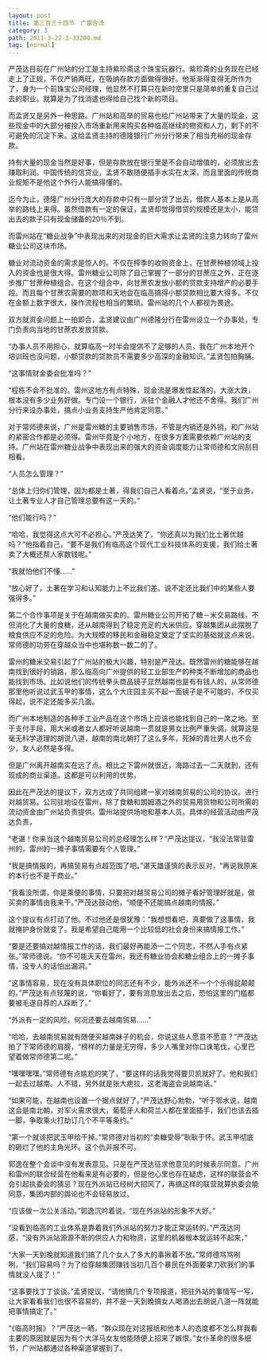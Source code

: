 ```yaml
---
layout: post
title: 第三百三十四节　广雷合流
category: 3
path: 2011-3-22-3-33200.md
tag: [normal]
---
```


严茂达目前在广州站的分工是主持紫珍斋这个珠宝玩器行。紫珍斋的业务现在已经走上了正规，不仅产销两旺，在吸纳存款方面做得很好。他渐渐得变得无所作为了，身为一个前珠宝公司经理，他显然不打算只在新时空里只是简单的重复自己过去的职业。就算是为了找消遣也得给自己找个新的项目。

而孟贤又是另外一种思路。广州站和高举的贸易也给广州站带来了大量的现金，这些现金中的大部分被投入市场重新用来购买各种临高继续的物资和人力，剩下的不可避免的沉淀下来。这给孟贤主持的德隆银行广州分行带来了相当充裕的现金存款。

持有大量的现金当然是好事，但是存款放在银行里是不会自动增值的，必须放出去赚取利润。中国传统的信贷业，孟贤不敢随便插手水实在太深，而且里面的传统商业规矩不是他这个外行人能搞得懂的。

迄今为止，德隆广州分行庞大的存款中只有一部分贷了出去，借款人基本上是从高举的路线上来得。虽然借款有一定的保证，孟贤却觉得借贷的规模还是太小，能贷出去的款子只有现金储备的20％不到。

而雷州站在“糖业战争”中表现出来的对现金的巨大需求让孟贤的注意力转向了雷州糖业公司这块市场。

糖业对流动资金的需求是惊人的。不仅在榨季的收购资金上，在甘蔗种植领域上投入的资金也是很大得。雷州糖业公司除了自己掌握了一部分的甘蔗庄之外，正在逐步推广甘蔗种植组合。在这个组合中，向甘蔗农发放小额的贷款支持增产的必要手段。而且每个甘蔗农需要的款项和天地会在临高搞得小额贷款相比要大得多。不仅在金额上数字很大，操作流程也相当的繁琐。雷州站的几个人都视为畏途。

双方就资金问题上一拍即合，孟贤建议由广州德隆分行在雷州设立一个办事处，专门负责向当地的甘蔗农发放贷款。

“办事人员不用担心，就算临高一时半会提供不了足够的人员，我在广州本地开个培训班也没问题，小额贷款的贷款员不需要多少高深的金融知识。”孟贤包拍胸脯。

“这事情财金委会批准吗？”

“程栋不会不批准的。雷州这地方有点特殊，现金流是爆发性起落的，大涨大跌，根本没有多少业务好做。专门设一个银行，派驻个金融人才他还不舍得。我们广州分行来设办事处，搞点小业务支持生产他肯定同意。”

对于常师德来说，广州是雷州糖的主要销售市场，不管是内销还是外销，和广州站的紧密合作都是必须得。雷州毕竟是个小地方，在很多方面需要依赖广州站的支持。广州站在雷州糖业战争中表现出来的强大的资金调度能力让常师德和文同刮目相看。

“人员怎么管理？”

“总体上归你们管理，因为都是土著，得我们自己人看着点。”孟贤说，“至于业务，让土著专业人才自己管理总要有这一天的。”

“他们能行吗？”

“哈哈，我觉得这点大可不必担心。”严茂达笑了，“你还真以为我们比土著优越吗？”他指着自己，“要不是我们有临高这个现代工业科技体系的支援，我们给土著卖了大概还帮人家数钱呢。”

“我就怕他们不懂……”

“放心好了，土著在学习和认知能力上不比我们差。说不定还比我们中的某些人要强得多。”

第二个合作事项是关于在越南做买卖的。雷州糖业公司开拓了糖－米交易路线，不但消化了大量的食糖，还从越南得到了稳定充足的大米供应。穿越集团从此摆脱了粮食供应不足的危险。为大规模的移民和金融稳定奠定了坚实的基础就这点来说，常师德的功劳在穿越众当中也堪称数一数二的了。

雷州的糖米交易引起了广州站的极大兴趣，特别是严茂达。既然雷州的糖能够在越南找到很好的销路，那么临高向广州提供的轻工业部生产的种类不断增加的商品也能找到市场。比如说他们的传统拳头商品镜子显然越南也是有有钱人的，从常师德那里他听说过武玉甲的事情，这么个大庄园主买不起一面镜子是不可能的，不仅买得起，说不定还能多买几面。

而广州本地制造的各种手工业产品在这个市场上应该也能找到自己的一席之地。至于支付手段，用大米或者女人都好听说越南一贯就是男女比例严重失调，就算这是毫无科学道理的胡说八道，越南的南北朝打了这么多年，死掉的青壮男人也不会少，女人必然是多得。

但是广州离开越南实在远了点。相比之下雷州就很近，海路过去一二天就到，还有现成的商业渠道。这都是可以利用的优势。

因此在严茂达的提议下，双方达成了共同组建一家对越南贸易的公司的协议。进行对越贸易。公司驻地设在雷州，除了食糖和朗姆酒之外的贸易用货物和公司所需的流动资金由广州站负责提供。雷州站提供场地和基本人员。具体的经营活动由严茂达负责，

“老谌！你来当这个越南贸易公司的总经理怎么样？”严茂达提议，“我没法常驻雷州的，雷州的一摊子事情需要有个人管理。”

“我是搞情报的，再搞贸易有点超范围了吧。”谌天雄谨慎的表示反对，“再说我原来的本行也不是干商业。”

“我看没所谓，你是乘便的事情，只要把对越贸易公司的摊子看好管理好就是，做买卖的事情由我来干。”严茂达鼓动他，“顺便不还能搞点越南的情报。”

这个提议有点打动了他。不过他还是很犹豫：“我想想看吧，真要做了这事情，我就掩护身份就变了。我是希望自己能用一个比较低的社会身份来搞情报工作。”

“要是还要搞对越情报工作的话，我们最好再能添一二个同志，不然人手有点紧张。”常师德说。“你不可能天天在雷州，我还有糖业协会和糖业组合上的一摊子事情，没专人的话怕出漏洞。”

“这事情容易，现在没有具体职位的同志还有不少，能外派还不一个个乐得屁颠颠的。”严茂达有点轻蔑的说，“你看好了，要有消息放出去之后，恐怕这里的门槛都要被毛遂自荐的人踩断了。”

“外派有一定的风险，何况还要去越南贸易……”

“哈哈，去越南贸易就有随便买越南妹子的机会，你说这些人愿意不愿意？”严茂达拍了下常师德的肩膀，“榜样的力量是无穷得，多少人嘴里对你口诛笔伐，心里巴望着做常师德第二呢。”

“嘿嘿嘿嘿。”常师德有点尴尬的笑了，“要这样的话我觉得要贝凯就好了。他和我们一起去过越南。人不错，另外就是张大疤拉，这老海盗会说越南话。”

“如果可能，在越南也设置一个据点就好了。”严茂达野心勃勃，“听于鄂水说，越南这会是南北朝，对军火需求很大，葡萄牙人和荷兰人都在里面插手，我们也该去插一脚，争取乘火打劫订几个不平等条约。”

“第一个就该把武玉甲给干掉。”常师德对当初的“卖糖受辱”耿耿于怀。武玉甲彻底的砸烂了他的主角光环。这个仇非报不可。

郭逸在整个会谈中没有发表意见。只是在严茂达征求他意见的时候表示同意。广州和雷州的联合经营在他看来是有必要的，但是他心里也存在疑虑，这样的联营会不会引起执委会的猜忌？现在外派站已经树大招风了，再搞这样的联营就算执委会能同意，集团内部的舆论也不会轻易放过。

“应该做一次公关活动。”郭逸沉吟着说，“现在外派站的形象不大好。”

“没看到临高的工业体系是靠着我们外派站的努力才能正常运转的。”严茂达同感，“没有外派站源源不断的供应人力和物资，这里的机器根本就运转不起来，”

“大家一天到晚就知道我们搞了几个女人了多大的事揪着不放。”常师德骂骂咧咧，“我们容易吗？为了给穿越集团赚钱当初几百个暴民在外面要拿刀砍我们的事情就没人提了！”

“这事要找丁丁谈谈。”孟贤提议，“请他搞几个专项报道，把驻外站的事情写一写，让大家看看我们也很不容易的，并不是一天到晚搞女人喝酒出去胡说八道一阵就能把事情搞定了。”

“《临高时报》？”严茂达一晒，“群众现在对这报纸和他本人的态度都不怎么样我看主要的原因就是因为有个大洋马女友他能随便上招来了嫉恨。”女仆革命的很多细节，广州站都通过各种渠道掌握到了。